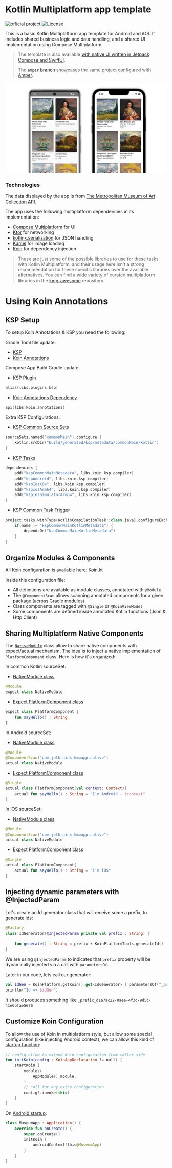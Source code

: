 # Kotlin Multiplatform app template

[![official project](http://jb.gg/badges/official.svg)](https://confluence.jetbrains.com/display/ALL/JetBrains+on+GitHub)
[![License](https://img.shields.io/badge/License-Apache_2.0-blue.svg)](https://opensource.org/licenses/Apache-2.0)

This is a basic Kotlin Multiplatform app template for Android and iOS. It includes shared business logic and data handling, and a shared UI implementation using Compose Multiplatform.

> The template is also available [with native UI written in Jetpack Compose and SwiftUI](https://github.com/kotlin/KMP-App-Template-Native).
>
> The [`amper` branch](https://github.com/Kotlin/KMP-App-Template/tree/amper) showcases the same project configured with [Amper](https://github.com/JetBrains/amper).

![Screenshots of the app](images/screenshots.png)

### Technologies

The data displayed by the app is from [The Metropolitan Museum of Art Collection API](https://metmuseum.github.io/).

The app uses the following multiplatform dependencies in its implementation:

- [Compose Multiplatform](https://jb.gg/compose) for UI
- [Ktor](https://ktor.io/) for networking
- [kotlinx.serialization](https://github.com/Kotlin/kotlinx.serialization) for JSON handling
- [Kamel](https://github.com/Kamel-Media/Kamel) for image loading
- [Koin](https://github.com/InsertKoinIO/koin) for dependency injection

> These are just some of the possible libraries to use for these tasks with Kotlin Multiplatform, and their usage here isn't a strong recommendation for these specific libraries over the available alternatives. You can find a wide variety of curated multiplatform libraries in the [kmp-awesome](https://github.com/terrakok/kmp-awesome) repository.


# Using Koin Annotations

## KSP Setup

To setup Koin Annotations & KSP you need the following:

Gradle Toml file update: 
- [KSP](https://github.com/InsertKoinIO/KMP-App-Template/blob/converted_koin_annotations/gradle/libs.versions.toml#L13)
- [Koin Annotations](https://github.com/InsertKoinIO/KMP-App-Template/blob/converted_koin_annotations/gradle/libs.versions.toml#L9)

Compose App Build Gradle update:
- [KSP Plugin](https://github.com/InsertKoinIO/KMP-App-Template/blob/converted_koin_annotations/composeApp/build.gradle.kts#L8)
```kotlin
alias(libs.plugins.ksp)
```
- [Koin Annotations Dependency](https://github.com/InsertKoinIO/KMP-App-Template/blob/converted_koin_annotations/composeApp/build.gradle.kts#L56)
```kotlin
api(libs.koin.annotations)
```

Extra KSP Configurations:
- [KSP Common Source Sets](https://github.com/InsertKoinIO/KMP-App-Template/blob/converted_koin_annotations/composeApp/build.gradle.kts#L62)
```kotlin
sourceSets.named("commonMain").configure {
    kotlin.srcDir("build/generated/ksp/metadata/commonMain/kotlin")
}
```
- [KSP Tasks](https://github.com/InsertKoinIO/KMP-App-Template/blob/converted_koin_annotations/composeApp/build.gradle.kts#L68)
```kotlin
dependencies {
    add("kspCommonMainMetadata", libs.koin.ksp.compiler)
    add("kspAndroid", libs.koin.ksp.compiler)
    add("kspIosX64", libs.koin.ksp.compiler)
    add("kspIosArm64", libs.koin.ksp.compiler)
    add("kspIosSimulatorArm64", libs.koin.ksp.compiler)
}
```  
- [KSP Common Task Trigger](https://github.com/InsertKoinIO/KMP-App-Template/blob/converted_koin_annotations/composeApp/build.gradle.kts#L77)
```kotlin
project.tasks.withType(KotlinCompilationTask::class.java).configureEach {
    if(name != "kspCommonMainKotlinMetadata") {
        dependsOn("kspCommonMainKotlinMetadata")
    }
}
```

## Organize Modules & Components

All Koin configuration is available here: [Koin.kt](https://github.com/InsertKoinIO/KMP-App-Template/blob/converted_koin_annotations/composeApp/src/commonMain/kotlin/com/jetbrains/kmpapp/di/Koin.kt#L26)

Inside this configuration file:
- All definitions are available as module classes, annotated with `@Module`
- The `@ComponentScan` allows scanning annotated components for a given package (across Gradle modules)
- Class components are tagged with `@Single` or `@KoinViewModel`
- Some components are defined inside annotated Kotlin functions (Json & Http Client)

## Sharing Multiplatform Native Components

The [`NativeModule`](https://github.com/InsertKoinIO/KMP-App-Template/blob/converted_koin_annotations/composeApp/src/commonMain/kotlin/com/jetbrains/kmpapp/di/Koin.kt#L48) class allow to share native components with expect/actual mechanism. The idea is to inject a native implementation of `PlatformComponent` class.
Here is how it's organized:

In common Kotlin sourceSet:
- [NativeModule class](https://github.com/InsertKoinIO/KMP-App-Template/blob/converted_koin_annotations/composeApp/src/commonMain/kotlin/com/jetbrains/kmpapp/di/Koin.kt#L48)
```kotlin
@Module
expect class NativeModule
```
- [Expect PlatformComponent class](https://github.com/InsertKoinIO/KMP-App-Template/blob/converted_koin_annotations/composeApp/src/commonMain/kotlin/com/jetbrains/kmpapp/native/PlatformComponent.kt#L3C14-L3C31)
```kotlin
expect class PlatformComponent {
    fun sayHello() : String
}
```

In Android sourceSet: 
- [NativeModule class](https://github.com/InsertKoinIO/KMP-App-Template/blob/converted_koin_annotations/composeApp/src/androidMain/kotlin/com/jetbrains/kmpapp/di/Koin.android.kt)
```kotlin
@Module
@ComponentScan("com.jetbrains.kmpapp.native")
actual class NativeModule
```
- [Expect PlatformComponent class](https://github.com/InsertKoinIO/KMP-App-Template/blob/converted_koin_annotations/composeApp/src/androidMain/kotlin/com/jetbrains/kmpapp/native/PlatformComponent.android.kt)
```kotlin
@Single
actual class PlatformComponent(val context: Context){
    actual fun sayHello() : String = "I'm Android - $context"
}
```

In iOS sourceSet: 
- [NativeModule class](https://github.com/InsertKoinIO/KMP-App-Template/blob/converted_koin_annotations/composeApp/src/iosMain/kotlin/com/jetbrains/kmpapp/di/Koin.ios.kt)
```kotlin
@Module
@ComponentScan("com.jetbrains.kmpapp.native")
actual class NativeModule
```
- [Expect PlatformComponent class](https://github.com/InsertKoinIO/KMP-App-Template/blob/converted_koin_annotations/composeApp/src/iosMain/kotlin/com/jetbrains/kmpapp/native/PlatformComponent.ios.kt)
```kotlin
@Single
actual class PlatformComponent{
    actual fun sayHello() : String = "I'm iOS"
}
```

## Injecting dynamic parameters with @InjectedParam

Let's create an Id generator class that will receive some a prefix, to generate ids:

```kotlin
@Factory
class IdGenerator(@InjectedParam private val prefix : String) {
    
    fun generate() : String = prefix + KoinPlatformTools.generateId()
}
```

We are using `@InjectedParam` to indicates that `prefix` property will be dynamically injected via a call with `parametersOf`.

Later in our code, lets call our generator:

```kotlin
val idGen = KoinPlatform.getKoin().get<IdGenerator> { parametersOf("_prefix_") }.generate()
println("Id => $idGen")
```

It should produces something like `_prefix_d1a7ac22-0aee-4f3c-9d5c-41e6bfae5676`


## Customize Koin Configuration

To allow the use of Koin in multiplatform style, but allow some special configuration (like injecting Android context), we can allow this kind of [startup function](https://github.com/InsertKoinIO/KMP-App-Template/blob/converted_koin_annotations/composeApp/src/commonMain/kotlin/com/jetbrains/kmpapp/di/Koin.kt#L50):

```kotlin
// config allow to extend Koin configuration from caller side
fun initKoin(config : KoinAppDeclaration ?= null) {
    startKoin {
        modules(
            AppModule().module,
        )
        // call for any extra configuration
        config?.invoke(this)
    }
}
```

On [Android startup](https://github.com/InsertKoinIO/KMP-App-Template/blob/converted_koin_annotations/composeApp/src/androidMain/kotlin/com/jetbrains/kmpapp/MuseumApp.kt#L10):
```kotlin
class MuseumApp : Application() {
    override fun onCreate() {
        super.onCreate()
        initKoin {
            androidContext(this@MuseumApp)
        }
    }
}
```
